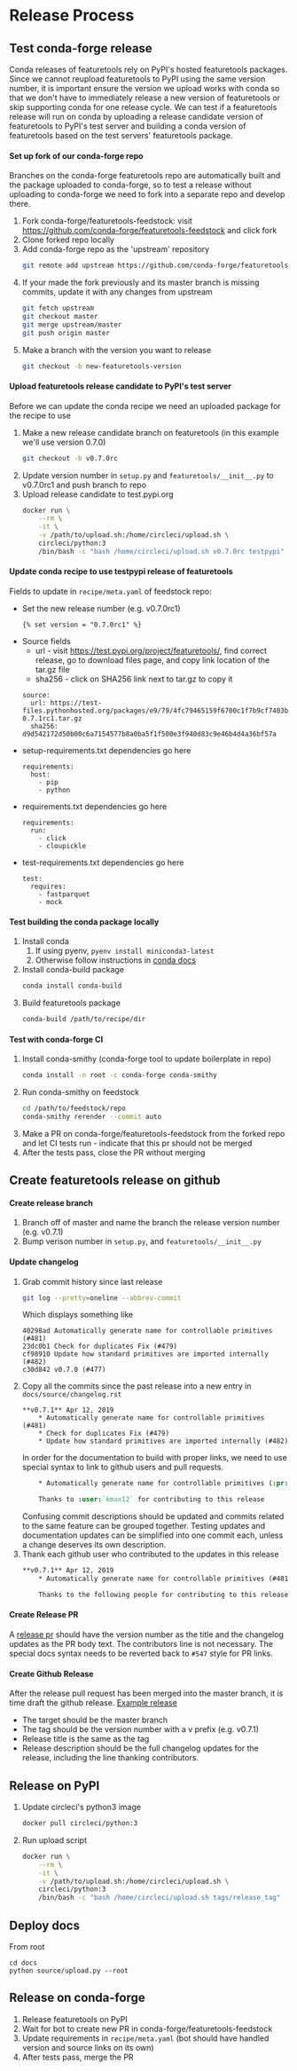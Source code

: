 # Release Process
## Test conda-forge release
Conda releases of featuretools rely on PyPI's hosted featuretools packages. Since we cannot reupload featuretools to PyPI using the same version number, it is important ensure the version we upload works with conda so that we don't have to immediately release a new version of featuretools or skip supporting conda for one release cycle.  We can test if a featuretools release will run on conda by uploading a release candidate version of featuretools to PyPI's test server and building a conda version of featuretools based on the test servers' featuretools package.

#### Set up fork of our conda-forge repo
Branches on the conda-forge featuretools repo are automatically built and the package uploaded to conda-forge, so to test a release without uploading to conda-forge we need to fork into a separate repo and develop there.
1. Fork conda-forge/featuretools-feedstock: visit https://github.com/conda-forge/featuretools-feedstock and click fork
2. Clone forked repo locally
3. Add conda-forge repo as the 'upstream' repository
    ```bash
    git remote add upstream https://github.com/conda-forge/featuretools-feedstock.git
    ```
4. If your made the fork previously and its master branch is missing commits, update it with any changes from upstream
    ```bash
    git fetch upstream
    git checkout master
    git merge upstream/master
    git push origin master
    ```
5. Make a branch with the version you want to release
    ```bash
    git checkout -b new-featuretools-version
    ```

#### Upload featuretools release candidate to PyPI's test server
Before we can update the conda recipe we need an uploaded package for the recipe to use
1. Make a new release candidate branch on featuretools (in this example we'll use version 0.7.0)
    ```bash
    git checkout -b v0.7.0rc
    ```
2. Update version number in `setup.py` and `featuretools/__init__.py` to v0.7.0rc1 and push branch to repo
3. Upload release candidate to test.pypi.org
    ```bash
    docker run \
        --rm \
        -it \
        -v /path/to/upload.sh:/home/circleci/upload.sh \
        circleci/python:3
        /bin/bash -c "bash /home/circleci/upload.sh v0.7.0rc testpypi"
    ```
#### Update conda recipe to use testpypi release of featuretools
Fields to update in `recipe/meta.yaml` of feedstock repo:
* Set the new release number (e.g. v0.7.0rc1)
    ```
    {% set version = "0.7.0rc1" %}
    ```
* Source fields
    * url - visit https://test.pypi.org/project/featuretools/, find correct release, go to download files page, and copy link location of the tar.gz file
    * sha256 - click on SHA256 link next to tar.gz to copy it
    ```
    source:
      url: https://test-files.pythonhosted.org/packages/e9/79/4fc79465159f6700c1f7b9cf7403b9e455b40e659f3c979ce282f2eb9bf2/featuretools-0.7.1rc1.tar.gz
      sha256: d9d542172d50b00c6a7154577b8a0ba5f1f500e3f940d83c9e46b4d4a36bf57a
   ```
* setup-requirements.txt dependencies go here
    ```
    requirements:
      host:
        - pip
        - python
    ```
* requirements.txt dependencies go here
    ```
    requirements:
      run:
        - click
        - cloupickle
    ```
* test-requirements.txt dependencies go here
    ```
    test:
      requires:
        - fastparquet
        - mock
    ```

#### Test building the conda package locally
1. Install conda
    1. If using pyenv, `pyenv install miniconda3-latest`
    2. Otherwise follow instructions in [conda docs](https://conda.io/projects/conda/en/latest/user-guide/install/index.html)
2. Install conda-build package
    ```bash
    conda install conda-build
    ```
3. Build featuretools package
    ```bash
    conda-build /path/to/recipe/dir
    ```
#### Test with conda-forge CI
1. Install conda-smithy (conda-forge tool to update boilerplate in repo)
    ```bash
    conda install -n root -c conda-forge conda-smithy
    ```
2. Run conda-smithy on feedstock
    ```bash
    cd /path/to/feedstock/repo
    conda-smithy rerender --commit auto
    ```
3. Make a PR on conda-forge/featuretools-feedstock from the forked repo and let CI tests run - indicate that this pr should not be merged
4. After the tests pass, close the PR without merging

## Create featuretools release on github
#### Create release branch
1. Branch off of master and name the branch the release version number (e.g. v0.7.1)
2. Bump verison number in `setup.py`, and `featuretools/__init__.py`

#### Update changelog
1. Grab commit history since last release
    ```bash
    git log --pretty=oneline --abbrev-commit
    ```
    Which displays something like
    ```
    40298ad Automatically generate name for controllable primitives (#481)
    23dc0b1 Check for duplicates Fix (#479)
    cf98910 Update how standard primitives are imported internally (#482)
    c30d842 v0.7.0 (#477)
    ```
2. Copy all the commits since the past release into a new entry in `docs/source/changelog.rst`
    ```
    **v0.7.1** Apr 12, 2019
        * Automatically generate name for controllable primitives (#481)
        * Check for duplicates Fix (#479)
        * Update how standard primitives are imported internally (#482)
    ```
    In order for the documentation to build with proper links, we need to use special syntax to link to github users and pull requests.
    ```rst
        * Automatically generate name for controllable primitives (:pr:`481`)

        Thanks to :user:`kmax12` for contributing to this release
    ```
    Confusing commit descriptions should be updated and commits related to the same feature can be grouped together.  Testing updates and documentation updates can be simplified into one commit each, unless a change deserves its own description.
3. Thank each github user who contributed to the updates in this release
    ```rst
    **v0.7.1** Apr 12, 2019
        * Automatically generate name for controllable primitives (#481)

        Thanks to the following people for contributing to this release: :user:`user1`, :user:`user2`, :user:`user3`
    ```
#### Create Release PR
A [release pr](https://github.com/Featuretools/featuretools/pull/507) should have the version number as the title and the changelog updates as the PR body text. The contributors line is not necessary. The special docs syntax needs to be reverted back to `#547` style for PR links.

#### Create Github Release
After the release pull request has been merged into the master branch, it is time draft the github release. [Example release](https://github.com/Featuretools/featuretools/releases/tag/v0.7.1)
* The target should be the master branch
* The tag should be the version number with a v prefix (e.g. v0.7.1)
* Release title is the same as the tag
* Release description should be the full changelog updates for the release, including the line thanking contributors.

## Release on PyPI
1. Update circleci's python3 image
    ```bash
    docker pull circleci/python:3
    ```
2. Run upload script
    ```bash
    docker run \
        --rm \
        -it \
        -v /path/to/upload.sh:/home/circleci/upload.sh \
        circleci/python:3
        /bin/bash -c "bash /home/circleci/upload.sh tags/release_tag"
    ```

## Deploy docs
From root
```
cd docs
python source/upload.py --root
```

## Release on conda-forge
1. Release featuretools on PyPI
1. Wait for bot to create new PR in conda-forge/featuretools-feedstock
2. Update requirements in `recipe/meta.yaml` (bot should have handled version and source links on its own)
3. After tests pass, merge the PR
